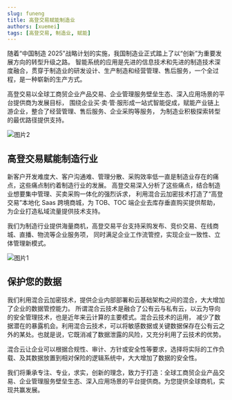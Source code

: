 ```yaml
---
slug: funeng
title: 高登交易赋能制造业
authors: [xuemei]
tags: [高登交易, 制造业, 赋能]
---
```


随着“中国制造 2025”战略计划的实施，我国制造业正式踏上了以“创新”为重要发展方向的转型升级之路。
智能系统的应用是先进的信息技术和先进的制造技术深度融合，贯穿于制造业的研发设计、生产制造和经营管理、售后服务，一个全过程，是一种崭新的生产方式。

高登交易以全球工商贸企业产品交易、企业管理服务壁垒生态、深入应用场景的平台提供商为发展目标，
围绕企业买·卖·管·服形成一站式智能促成，赋能产业链上游企业，整合了经营管理、售后服务、企业采购等服务，
为制造业积极探索转型的最优路径提供支持。

![图片2](https://cdn.gd40.cn/blog/2022051002.jpg@blog)

## 高登交易赋能制造行业

新客户开发难度大、客户沟通难、管理分散、采购效率低一直是制造业存在的痛点，这些痛点制约着制造行业的发展。
高登交易深入分析了这些痛点，结合制造业想要集中管理、买卖采购一体化的强烈诉求，
利用混合云加密技术打造了“高登交易”本地化 Saas 跨境商城，为 TOB、TOC 端企业去库存垂直购买提供帮助，为企业打造私域流量提供技术支持。

我们为制造行业提供海量商机，高登交易平台支持采购发布、竞价交易、在线商城、直播、物流等企业服务项，
同时满足企业工作流管控，实现企业一致性、立体管理新模式。

![图片1](https://cdn.gd40.cn/blog/2022051001.jpg@blog)

## 保护您的数据

我们利用混合云加密技术，提供企业内部部署和云基础架构之间的混合，大大增加了企业的数据管控能力。
所谓混合云技术是融合了公有云与私有云，以云为导向的安全管理技术，也是近年来云计算的主要模式。混合云技术的运用，
减少了数据潜在的暴露机会。利用混合云技术，可以将敏感数据或关键数据保存在公有云之外的某处。也就是说，它既消减了数据泄露的风险，又充分利用了云技术的优势。

混合云让企业可以根据合规性、审计、方针或安全性等要求，选择将实际的工作负载、及其数据放置到相对保险的逻辑系统中，大大增加了数据的安全性。

我们将秉承专注、专业，求实，创新的理念，致力于打造：全球工商贸企业产品交易、企业管理服务壁垒生态、深入应用场景的平台提供商。为您提供全球商机，实现共赢发展。
